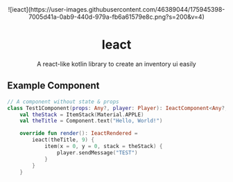 <div align="center">
![ieact](https://user-images.githubusercontent.com/46389044/175945398-7005d41a-0ab9-440d-979a-fb6a61579e8c.png?s=200&v=4)
<h1>Ieact</h1>

A react-like kotlin library to create an inventory ui easily
</div>

## Example Component

```kotlin
// A component without state & props
class Test1Component(props: Any?, player: Player): IeactComponent<Any?, Any?>(props, player) {
    val theStack = ItemStack(Material.APPLE)
    val theTitle = Component.text("Hello, World!")

    override fun render(): IeactRendered =
        ieact(theTitle, 9) {
            item(x = 0, y = 0, stack = theStack) {
                player.sendMessage("TEST")
            }
        }
    }
```